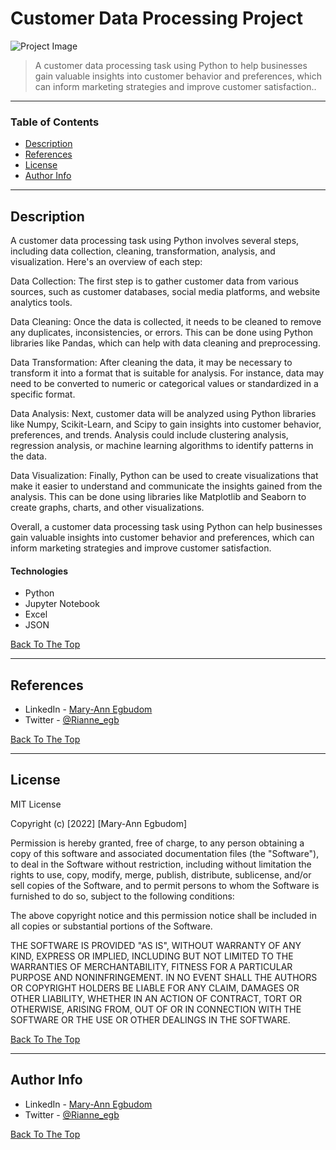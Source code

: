 # Customer Data Processing Project

![Project Image](acps-screenshot1.png)

> A customer data processing task using Python to help businesses gain valuable insights into customer behavior and preferences, which can inform marketing strategies and improve customer satisfaction..

---

### Table of Contents

- [Description](#description)
- [References](#references)
- [License](#license)
- [Author Info](#author-info)

---

## Description
A customer data processing task using Python involves several steps, including data collection, cleaning, transformation, analysis, and visualization. Here's an overview of each step:

Data Collection: The first step is to gather customer data from various sources, such as customer databases, social media platforms, and website analytics tools.

Data Cleaning: Once the data is collected, it needs to be cleaned to remove any duplicates, inconsistencies, or errors. This can be done using Python libraries like Pandas, which can help with data cleaning and preprocessing.

Data Transformation: After cleaning the data, it may be necessary to transform it into a format that is suitable for analysis. For instance, data may need to be converted to numeric or categorical values or standardized in a specific format.

Data Analysis: Next, customer data will be analyzed using Python libraries like Numpy, Scikit-Learn, and Scipy to gain insights into customer behavior, preferences, and trends. Analysis could include clustering analysis, regression analysis, or machine learning algorithms to identify patterns in the data.

Data Visualization: Finally, Python can be used to create visualizations that make it easier to understand and communicate the insights gained from the analysis. This can be done using libraries like Matplotlib and Seaborn to create graphs, charts, and other visualizations.

Overall, a customer data processing task using Python can help businesses gain valuable insights into customer behavior and preferences, which can inform marketing strategies and improve customer satisfaction.


#### Technologies

- Python
- Jupyter Notebook
- Excel
- JSON

[Back To The Top](#customer-data-processing-project)

---

## References

- LinkedIn - [Mary-Ann Egbudom](https://www.linkedin.com/in/mary-ann-egbudom-9017b3109)
- Twitter - [@Rianne_egb](https://twitter.com/Rianne_egb)

[Back To The Top](#customer-data-processing-project)

---

## License

MIT License

Copyright (c) [2022] [Mary-Ann Egbudom]

Permission is hereby granted, free of charge, to any person obtaining a copy
of this software and associated documentation files (the "Software"), to deal
in the Software without restriction, including without limitation the rights
to use, copy, modify, merge, publish, distribute, sublicense, and/or sell
copies of the Software, and to permit persons to whom the Software is
furnished to do so, subject to the following conditions:

The above copyright notice and this permission notice shall be included in all
copies or substantial portions of the Software.

THE SOFTWARE IS PROVIDED "AS IS", WITHOUT WARRANTY OF ANY KIND, EXPRESS OR
IMPLIED, INCLUDING BUT NOT LIMITED TO THE WARRANTIES OF MERCHANTABILITY,
FITNESS FOR A PARTICULAR PURPOSE AND NONINFRINGEMENT. IN NO EVENT SHALL THE
AUTHORS OR COPYRIGHT HOLDERS BE LIABLE FOR ANY CLAIM, DAMAGES OR OTHER
LIABILITY, WHETHER IN AN ACTION OF CONTRACT, TORT OR OTHERWISE, ARISING FROM,
OUT OF OR IN CONNECTION WITH THE SOFTWARE OR THE USE OR OTHER DEALINGS IN THE
SOFTWARE.


[Back To The Top](#customer-data-processing-project)

---

## Author Info

- LinkedIn - [Mary-Ann Egbudom](https://www.linkedin.com/in/mary-ann-egbudom-9017b3109)
- Twitter - [@Rianne_egb](https://twitter.com/Rianne_egb)


[Back To The Top](#customer-data-processing-project)

